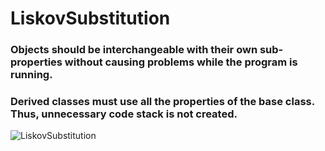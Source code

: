 # LiskovSubstitution

### Objects should be interchangeable with their own sub-properties without causing problems while the program is running.

### Derived classes must use all the properties of the base class. Thus, unnecessary code stack is not created.
![LiskovSubstitution](https://miro.medium.com/max/1200/1*iV_TeHoEDE0TwhQEFj2fxA.png)
